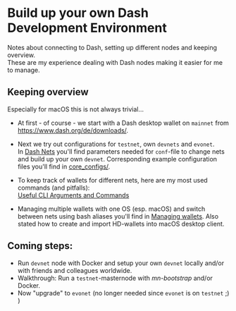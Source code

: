 # Build up your own Dash Development Environment

Notes about connecting to Dash, setting up different nodes and keeping overview.  
These are my experience dealing with Dash nodes making it easier for me to manage.


## Keeping overview
Especially for macOS this is not always trivial...

- At first - of course - we start with a Dash desktop wallet on `mainnet` from https://www.dash.org/de/downloads/.

- Next we try out configurations for `testnet`, own `devnets` and `evonet`.  
	In [Dash Nets](net_configs.md) you'll find parameters	 needed for `conf`-file to change nets and build up your own `devnet`.
	Corresponding example configuration files you'll find in [core_configs/](core_configs/).
	
- To keep track of wallets for different nets, here are my most used commands (and pitfalls):  
	[Useful CLI Arguments and Commands](args_n_commands.md)
	
- Managing multiple wallets with one OS (esp. macOS) and switch between nets using bash aliases you'll find in 
	[Managing wallets](managing_wallets.md).
	Also stated how to create and import HD-wallets into macOS desktop client.

## Coming steps: 

- Run `devnet` node with Docker and setup your own `devnet` locally and/or with friends and colleagues worldwide.
- Walkthrough: Run a `testnet`-masternode with *mn-bootstrap* and/or Docker.
- Now "upgrade" to `evonet` (no longer needed since `evonet` is on `testnet` ;) )

